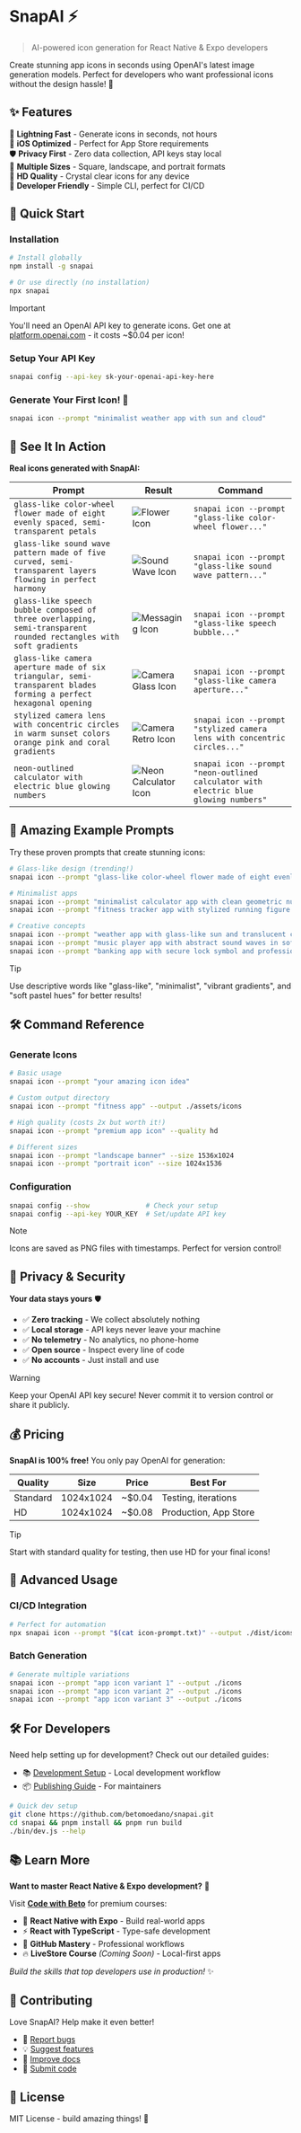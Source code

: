 # SnapAI ⚡

> AI-powered icon generation for React Native & Expo developers

Create stunning app icons in seconds using OpenAI's latest image generation models. Perfect for developers who want professional icons without the design hassle! 🎨

## ✨ Features

🚀 **Lightning Fast** - Generate icons in seconds, not hours  
🎯 **iOS Optimized** - Perfect for App Store requirements  
🛡️ **Privacy First** - Zero data collection, API keys stay local  
📱 **Multiple Sizes** - Square, landscape, and portrait formats  
💎 **HD Quality** - Crystal clear icons for any device  
🔧 **Developer Friendly** - Simple CLI, perfect for CI/CD

## 🚀 Quick Start

### Installation

```bash
# Install globally
npm install -g snapai

# Or use directly (no installation)
npx snapai
```

> [!IMPORTANT]  
> You'll need an OpenAI API key to generate icons. Get one at [platform.openai.com](https://platform.openai.com) - it costs ~$0.04 per icon!

### Setup Your API Key

```bash
snapai config --api-key sk-your-openai-api-key-here
```

### Generate Your First Icon! 🎉

```bash
snapai icon --prompt "minimalist weather app with sun and cloud"
```

## 🎨 See It In Action

**Real icons generated with SnapAI:**

| Prompt                                                                                                            | Result                                                       | Command                                                                              |
| ----------------------------------------------------------------------------------------------------------------- | ------------------------------------------------------------ | ------------------------------------------------------------------------------------ |
| `glass-like color-wheel flower made of eight evenly spaced, semi-transparent petals`                              | ![Flower Icon](test-icons/icon-1750560657796.png)            | `snapai icon --prompt "glass-like color-wheel flower..."`                            |
| `glass-like sound wave pattern made of five curved, semi-transparent layers flowing in perfect harmony`           | ![Sound Wave Icon](test-icons/icon-sound-wave.png)           | `snapai icon --prompt "glass-like sound wave pattern..."`                            |
| `glass-like speech bubble composed of three overlapping, semi-transparent rounded rectangles with soft gradients` | ![Messaging Icon](test-icons/icon-messaging.png)             | `snapai icon --prompt "glass-like speech bubble..."`                                 |
| `glass-like camera aperture made of six triangular, semi-transparent blades forming a perfect hexagonal opening`  | ![Camera Glass Icon](test-icons/icon-camera-glass.png)       | `snapai icon --prompt "glass-like camera aperture..."`                               |
| `stylized camera lens with concentric circles in warm sunset colors orange pink and coral gradients`              | ![Camera Retro Icon](test-icons/icon-lens-retro.png)         | `snapai icon --prompt "stylized camera lens with concentric circles..."`             |
| `neon-outlined calculator with electric blue glowing numbers`                                                     | ![Neon Calculator Icon](test-icons/icon-calculator-neon.png) | `snapai icon --prompt "neon-outlined calculator with electric blue glowing numbers"` |

## 🎨 Amazing Example Prompts

Try these proven prompts that create stunning icons:

```bash
# Glass-like design (trending!)
snapai icon --prompt "glass-like color-wheel flower made of eight evenly spaced, semi-transparent petals forming a perfect circle"

# Minimalist apps
snapai icon --prompt "minimalist calculator app with clean geometric numbers and soft gradients"
snapai icon --prompt "fitness tracker app with stylized running figure using vibrant gradient colors"

# Creative concepts
snapai icon --prompt "weather app with glass-like sun and translucent cloud elements"
snapai icon --prompt "music player app with abstract sound waves in soft pastel hues"
snapai icon --prompt "banking app with secure lock symbol and professional gradients"
```

> [!TIP]
> Use descriptive words like "glass-like", "minimalist", "vibrant gradients", and "soft pastel hues" for better results!

## 🛠️ Command Reference

### Generate Icons

```bash
# Basic usage
snapai icon --prompt "your amazing icon idea"

# Custom output directory
snapai icon --prompt "fitness app" --output ./assets/icons

# High quality (costs 2x but worth it!)
snapai icon --prompt "premium app icon" --quality hd

# Different sizes
snapai icon --prompt "landscape banner" --size 1536x1024
snapai icon --prompt "portrait icon" --size 1024x1536
```

### Configuration

```bash
snapai config --show              # Check your setup
snapai config --api-key YOUR_KEY  # Set/update API key
```

> [!NOTE]  
> Icons are saved as PNG files with timestamps. Perfect for version control!

## 🔐 Privacy & Security

**Your data stays yours** 🛡️

- ✅ **Zero tracking** - We collect absolutely nothing
- ✅ **Local storage** - API keys never leave your machine
- ✅ **No telemetry** - No analytics, no phone-home
- ✅ **Open source** - Inspect every line of code
- ✅ **No accounts** - Just install and use

> [!WARNING]  
> Keep your OpenAI API key secure! Never commit it to version control or share it publicly.

## 💰 Pricing

**SnapAI is 100% free!** You only pay OpenAI for generation:

| Quality  | Size      | Price  | Best For              |
| -------- | --------- | ------ | --------------------- |
| Standard | 1024x1024 | ~$0.04 | Testing, iterations   |
| HD       | 1024x1024 | ~$0.08 | Production, App Store |

> [!TIP]
> Start with standard quality for testing, then use HD for your final icons!

## 🚀 Advanced Usage

### CI/CD Integration

```bash
# Perfect for automation
npx snapai icon --prompt "$(cat icon-prompt.txt)" --output ./dist/icons
```

### Batch Generation

```bash
# Generate multiple variations
snapai icon --prompt "app icon variant 1" --output ./icons
snapai icon --prompt "app icon variant 2" --output ./icons
snapai icon --prompt "app icon variant 3" --output ./icons
```

## 🛠️ For Developers

Need help setting up for development? Check out our detailed guides:

- 📚 [Development Setup](DEV_SETUP.md) - Local development workflow
- 📦 [Publishing Guide](PUBLISHING_GUIDE.md) - For maintainers

```bash
# Quick dev setup
git clone https://github.com/betomoedano/snapai.git
cd snapai && pnpm install && pnpm run build
./bin/dev.js --help
```

## 📚 Learn More

**Want to master React Native & Expo development?** 🚀

Visit [**Code with Beto**](https://codewithbeto.dev) for premium courses:

- 📱 **React Native with Expo** - Build real-world apps
- ⚡ **React with TypeScript** - Type-safe development
- 🔧 **GitHub Mastery** - Professional workflows
- 🔥 **LiveStore Course** _(Coming Soon)_ - Local-first apps

_Build the skills that top developers use in production!_ ✨

## 🤝 Contributing

Love SnapAI? Help make it even better!

- 🐛 [Report bugs](https://github.com/betomoedano/snapai/issues)
- 💡 [Suggest features](https://github.com/betomoedano/snapai/issues)
- 📝 [Improve docs](CONTRIBUTING.md)
- 🔧 [Submit code](CONTRIBUTING.md)

## 📄 License

MIT License - build amazing things! 🎉
